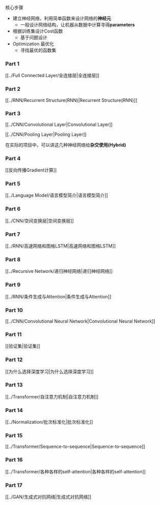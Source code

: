 核心步骤
* 建立神经网络，利用简单函数来设计网络的**神经元**
	* 一般设计网络结构，让机器从数据中计算寻得**parameters**
* 根据训练集设计Cost函数
	* 基于问题设计
* Optimization 最优化
	* 寻找最优的函数集

### Part 1
[[../Full Connected Layer/全连接层|全连接层]]

### Part 2
[[../RNN/Recurrent Structure(RNN)|Recurrent Structure(RNN)]]

### Part 3
[[../CNN/Convolutional Layer|Convolutional Layer]]

[[../CNN/Pooling Layer|Pooling Layer]]

在实际的项目中，可以讲这几种神经网络给**杂交使用(Hybrid)**

### Part 4
[[反向传播Gradient计算]]

### Part 5
[[../Language Model/语言模型简介|语言模型简介]]

### Part 6
[[../CNN/空间变换层|空间变换层]]

### Part 7
[[../RNN/高速网络和图格LSTM|高速网络和图格LSTM]]

### Part 8
[[../Recursive Network/递归神经网络|递归神经网络]]

### Part 9
[[../RNN/条件生成与Attention|条件生成与Attention]]

### Part 10
[[../CNN/Convolutional Neural Network|Convolutional Neural Network]]

### Part 11
[[验证集|验证集]]

### Part 12
[[为什么选择深度学习|为什么选择深度学习]]

### Part 13
[[../Transformer/自注意力机制|自注意力机制]]

### Part 14
[[../Normalization/批次标准化|批次标准化]]

### Part 15
[[../Transformer/Sequence-to-sequence|Sequence-to-sequence]]

### Part 16
[[../Transformer/各种各样的self-attention|各种各样的self-attention]]

### Part 17
[[../GAN/生成式对抗网络|生成式对抗网络]]
